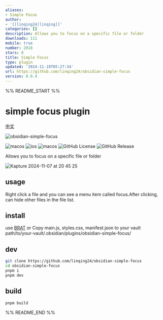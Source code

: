 ```yaml
---
aliases:
- Simple Focus
author:
- '[[linqing24|linqing]]'
categories: []
description: Allows you to focus on a specific file or folder
downloads: 111
mobile: true
number: 2018
stars: 0
title: Simple Focus
type: plugin
updated: '2024-11-19T05:27:34'
url: https://github.com/linqing24/obsidian-simple-focus
version: 0.0.4
---
```


%% README_START %%

# simple focus plugin

[中文](./README-ZH.md)

![obsidian-simple-focus](https://socialify.git.ci/linqing24/obsidian-simple-focus/image?font=Inter&issues=1&language=1&name=1&owner=1&pattern=Circuit%20Board&theme=Light)

![macos](https://img.shields.io/badge/platform-macOS-333?logo=apple) ![ios](https://img.shields.io/badge/platform-iOS-333?logo=apple) ![macos](https://img.shields.io/badge/obsidian-plugin-7C3AED?logo=obsidian) ![GitHub License](https://img.shields.io/github/license/linqing24/obsidian-simple-focus) ![GitHub Release](https://img.shields.io/github/v/release/linqing24/obsidian-simple-focus)


Allows you to focus on a specific file or folder


![Kapture 2024-11-07 at 20 45 25](https://github.com/user-attachments/assets/7e24b35d-d2a6-4ad7-8f0a-fc0c0fa5d802)



## usage

Right click a file and you can see a menu item called focus.After clicking, can hide other files in the file list.


## install

use [BRAT](https://github.com/TfTHacker/obsidian42-brat) or Copy main.js, styles.css, manifest.json to your vault path/to/your-vault/.obsidian/plugins/obsidian-simple-focus/

## dev

```bash
git clone https://github.com/linqing24/obsidian-simple-focus
cd obsidian-simple-focus
pnpm i
pnpm dev
```

## build

```bash
pnpm build
```


%% README_END %%